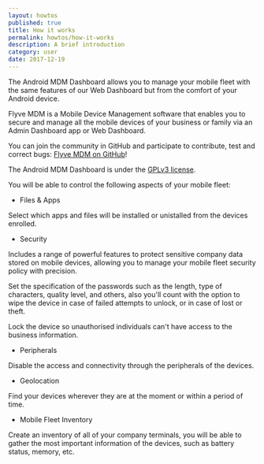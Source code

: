 ```yaml
---
layout: howtos
published: true
title: How it works
permalink: howtos/how-it-works
description: A brief introduction
category: user
date: 2017-12-19
---
```

The Android MDM Dashboard allows you to manage your mobile fleet with the same features of our Web Dashboard but from the comfort of your Android device.

Flyve MDM is a Mobile Device Management software that enables you to secure and manage all the mobile devices of your business or family via an Admin Dashboard app or Web Dashboard.

You can join the community in GitHub and participate to contribute, test and correct bugs: [Flyve MDM on GitHub](https://github.com/flyve-mdm)!

The Android MDM Dashboard is under the [GPLv3 license](https://www.gnu.org/licenses/gpl-3.0.html).

You will be able to control the following aspects of your mobile fleet:

* Files & Apps

Select which apps and files will be installed or unistalled from the devices enrolled.

* Security

Includes a range of powerful features to protect sensitive company data stored on mobile devices, allowing you to manage your mobile fleet security policy with precision.

Set the specification of the passwords such as the length, type of characters, quality level, and others, also you'll count with the option to wipe the device in case of failed attempts to unlock, or in case of lost or theft.

Lock the device so unauthorised individuals can't have access to the business information.

* Peripherals

Disable the access and connectivity through the peripherals of the devices.

* Geolocation

Find your devices wherever they are at the moment or within a period of time.

* Mobile Fleet Inventory

Create an inventory of all of your company terminals, you will be able to gather the most important information of the devices, such as battery status, memory, etc.
